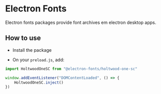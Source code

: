 # Electron Fonts

Electron fonts packages provide font archives em electron desktop apps.

## How to use

* Install the package

* On your `preload.js`, add:

```ts
import HoltwoodOneSC from "@electron-fonts/holtwood-one-sc"

window.addEventListener("DOMContentLoaded", () => {
    HoltwoodOneSC.inject()
})
```